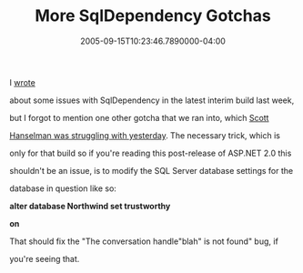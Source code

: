 ﻿---
title: More SqlDependency Gotchas
date: "2005-09-15T10:23:46.7890000-04:00"
description: >-
featuredImage: img/1925-featured.png
---

I [wrote](http://aspadvice.com/blogs/ssmith/archive/2005/09/07/1919.aspx)

about some issues with SqlDependency in the latest interim build last week,

[](http://aspadvice.com/blogs/ssmith/archive/2005/09/07/1919.aspx)but I forgot to mention one other gotcha that we ran into, which [Scott](http://www.hanselman.com/blog/SqlDependancyStartAndConversationHandleNotFound.aspx)

[Hanselman was struggling with yesterday](http://www.hanselman.com/blog/SqlDependancyStartAndConversationHandleNotFound.aspx). The necessary trick, which is

only for that build so if you're reading this post-release of ASP.NET 2.0 this

shouldn't be an issue, is to modify the SQL Server database settings for the

database in question like so:

**alter database Northwind set trustworthy**

**on**

That should fix the "The conversation handle"blah" is not found" bug, if

you're seeing that.

